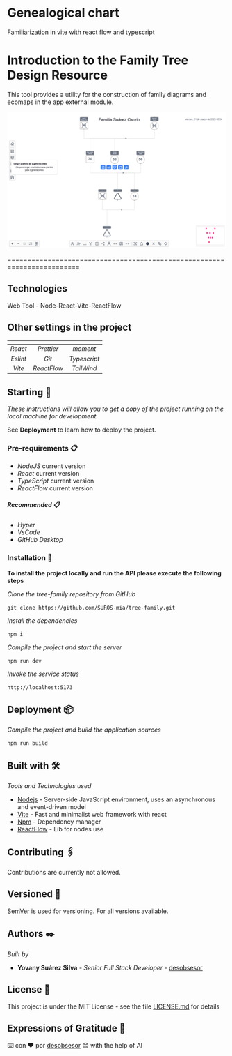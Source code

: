 # Genealogical chart

Familiarization in vite with react flow and typescript

# Introduction to the Family Tree Design Resource

This tool provides a utility for the construction of family diagrams and ecomaps in the app external module.

![Genealogical Logo](public/images/screenshot.png)

========================================================================

## Technologies

Web Tool - Node-React-Vite-ReactFlow

## Other settings in the project

|   <!-- -->   | <!--   -->  |    <!-- -->    |
| :----------: | :---------: | :------------: |
|    _React_   | _Prettier_  |    _moment_    |
|   _Eslint_   |    _Git_    |  _Typescript_  |
|    _Vite_    | _ReactFlow_ |   _TailWind_   |

## Starting 🚀

_These instructions will allow you to get a copy of the project running on the local machine for development._

See **Deployment** to learn how to deploy the project.

### Pre-requirements 📋

- _NodeJS_ current version
- _React_ current version
- _TypeScript_ current version
- _ReactFlow_ current version

##### Recommended 📋

- _Hyper_
- _VsCode_
- _GitHub Desktop_

### Installation 🔧

**To install the project locally and run the API please execute the following steps**

_Clone the tree-family repository from GitHub_

```
git clone https://github.com/SUROS-mia/tree-family.git
```

_Install the dependencies_

```
npm i
```

_Compile the project and start the server_

```
npm run dev
```

_Invoke the service status_

```
http://localhost:5173
```

## Deployment 📦

_Compile the project and build the application sources_

```
npm run build 
```

## Built with 🛠️

_Tools and Technologies used_

- [Nodejs](https://nodejs.org/en/) - Server-side JavaScript environment, uses an asynchronous and event-driven model
- [Vite](https://vite.dev/) - Fast and minimalist web framework with react
- [Npm](https://www.npmjs.com/) - Dependency manager
- [ReactFlow](https://reactflow.dev/) - Lib for nodes use 

## Contributing 🖇️

Contributions are currently not allowed.

## Versioned 📌

[SemVer](http://semver.org/) is used for versioning. For all versions available.

## Authors ✒️

_Built by_

- **Yovany Suárez Silva** - _Senior Full Stack Developer_ - [desobsesor](https://github.com/desobsesor)

## License 📄

This project is under the MIT License - see the file [LICENSE.md](LICENSE.md) for details

## Expressions of Gratitude 🎁

⌨️ con ❤️ por [desobsesor](https://github.com/desobsesor) 😊 with the help of AI
